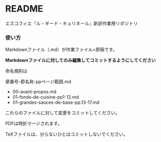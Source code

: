 # README #

エスコフィエ『ル・ギード・キュリネール』新訳作業用リポジトリ

### 使い方 ###

Markdownファイル（.md）が作業ファイル=原稿です。

**Markdownファイルに対してのみ編集してコミットするようにしてください**

命名規則は

章番号-節名称-ppページ範囲.md

* 00-avant-propos.md
* 01-fonds-de-cuisine-pp1-12.md
* 01-grandes-sauces-de-base-pp.13-17.md

これらのファイルに対して変更をコミットしてください。


PDFは時折マージされます。

TeXファイルは、分らないひとはコミットしないでください。

